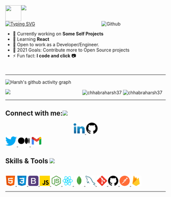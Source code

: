 <img src="https://rishavanand.github.io/static/images/greetings.gif" width=30%>
<img src="https://github.com/raghavk16/raghavk16/blob/master/octo.gif" width="50px" height="50px"align="left"></img> <br><br>

[![Typing SVG](http://readme-typing-svg.herokuapp.com?color=F71E11&lines=I'm+Bharat_Goyal+coder/Developer..%2C)](https://git.io/typing-svg) 
  <img width="40%" align="right" alt="Github" src="https://user-images.githubusercontent.com/60788180/131893851-b24002a3-72be-40cf-a179-7cbdff89b087.gif" />
  

- 🔭 Currently working on **Some Self Projects**
- 🌱 Learning **React**
- 👯 Open to work as a Developer/Engineer.
- 🥅 2021 Goals: Contribute more to Open Source projects
- ⚡ Fun fact: **I code and click 📷**

<br />

<hr/>

![Harsh's github activity graph](https://activity-graph.herokuapp.com/graph?username=bharatgoyal1471&theme=dracula)

<img align="left" width="48%" src='https://github-readme-stats.vercel.app/api?username=bharatgoyal1471&show_icons=true&theme=radical&count_private=true'/>
</p>
<img align="center" width="48%" src="https://github-readme-streak-stats.herokuapp.com?user=bharatgoyal1471&count_private=true&theme=radical" alt="chhabraharsh37"/>
 <img align="center" width="40%" src="https://github-readme-stats.vercel.app/api/top-langs/?username=bharatgoyal1471&count_private=true&theme=radical&layout=compact" alt="chhabraharsh37" />
 
 <p align="center"> 
<hr/>
<!-- ### Connect with me:
[![GitHub bharatgoyal1471](https://img.shields.io/github/followers/bharatgoyal1471?label=Bharat_Goyal&style=social)](https://github.com/bharatgoyal1471)
[![Linkedin: Bharat Goyal](https://img.shields.io/badge/-Bharat%20Goyal-blue?style=flat-square&logo=Linkedin&logoColor=white&link=https://www.linkedin.com/in/BharatGoyal/)](https://www.linkedin.com/in/bharatgoyal1471/
              )
[![Twitter: Bharat Goyal](https://img.shields.io/twitter/follow/Bharat_Goyal?style=social)](https://twitter.com/mebharatgoyal)
![Visitors](https://visitor-badge.glitch.me/badge?page_id=bharatgoyal1471&left_color=gray&right_color=blue)
[![Medium Badge](https://img.shields.io/badge/-@Bharat%20Goyal-black?style=flat-square&labelColor=000000&logo=Medium&link=https://medium.com/@bgoyal1471)](https://bgoyal1471.medium.com/) -->

## Connect with me:<img src='https://raw.githubusercontent.com/ShahriarShafin/ShahriarShafin/main/Assets/handshake.gif' width="100px"></h3>
<p align="left">
<div class="footer" id="top3">
  <center> 
   <a href="https://www.linkedin.com/in/bharatgoyal1471" class="pics"><img src="pics/linkedin.svg" height="36vh">  </a>
   <a href="https://github.com/bharatgoyal1471" class="pics"> <img src="pics/github.svg" height="36vh"></center></a>
    <a href="https://www.twitter.com/mebharatgoyal" class="pics"><img src="pics/twitter.svg" height="36vh">  </a>
    <a href="https://bgoyal1471.medium.com/" class="pics"><img src="pics/medium1.png" height="36vh">  </a>
<!--   <a href="https://discord.gg/s77kYnfSGf" class="pics"><img src="pics/discord.svg" height="36vh">  </a> -->
<!--   <a href="https://t.me/codefloworg" class="pics"><img src="pics/telegram.svg" height="36vh">  </a>
   <a href="https://www.youtube.com/c/Codefloworg" class="pics"><img src="pics/youtube.svg" height="36vh"></a> -->
     <a href="https://mail.google.com/mail/?view=cm&fs=1&tf=1&to=bgoyal1471@gmail.com" class="pics"><img src="pics/gmail (1).svg" height="36vh"></a>
  
  </div>
</p>





<p><h2> Skills & Tools <img src = "https://media2.giphy.com/media/QssGEmpkyEOhBCb7e1/giphy.gif?cid=ecf05e47a0n3gi1bfqntqmob8g9aid1oyj2wr3ds3mg700bl&rid=giphy.gif" width = 32px> </h2><br>
<a href= https://github.com/bharatgoyal1471?tab=repositories&q=&type=&language=html&sort= > <img width ='32px' src ='pics/html.svg'> </a>
<a href= https://github.com/bharatgoyal1471?tab=repositories&q=&type=&language=css&sort= > <img width ='32px' src ='pics/css.svg'> </a>
<a href= https://github.com/bharatgoyal1471?tab=repositories&q=&type=&language=bootstrap&sort= > <img width ='32px' src ='pics/bootstrap.svg'> </a>
<a href= https://github.com/bharatgoyal1471?tab=repositories&q=&type=&language=javascript&sort= > <img width ='32px' src ='pics/javascript.svg'> </a>
<!-- <a href= https://github.com/bharatgoyal1471?tab=repositories&q=&type=&language=typescript&sort= > <img width ='32px' src ='pics/typescript.svg'> </a> -->
<!-- <a href= https://github.com/bharatgoyal1471?tab=repositories&q=&type=&language=c&sort= > <img width ='32px' src ='pics/c.svg'> </a> -->
<!-- <a href= https://github.com/bharatgoyal1471?tab=repositories&q=&type=&language=cpp&sort= > <img width ='32px' src ='pics/cpp.svg'> </a> -->
<!-- <a href= https://github.com/bharatgoyal1471?tab=repositories&q=&type=&language=python&sort= > <img width ='32px' src ='pics/python.svg'> </a> -->
<a href= https://github.com/bharatgoyal1471?tab=repositories&q=&type=&language=nodejs&sort= > <img width ='32px' src ='pics/nodejs.svg'> </a>
<a href= https://github.com/bharatgoyal1471?tab=repositories&q=&type=&language=reactjs&sort= > <img width ='32px' src ='pics/reactjs.svg'> </a>
<!-- <a href= https://github.com/bharatgoyal1471bharatgoyal1471?tab=repositories&q=&type=&language=ruby&sort= > <img width ='32px' src ='pics/ruby.svg'> </a> -->
<a href= "https://www.mongodb.com"/> <img width ='32px' src ='pics/mongodb.svg'> </a>
<a href= "https://www.mysql.com/"> <img width ='32px' src ='pics/mysql.svg'> </a>
<a href= "https://git-scm.com/"> <img width ='32px' src ='pics/git.svg'> </a>
<a href= "https://github.com/bharatgoyal1471"> <img width ='32px' src ='pics/github.svg'> </a>
<!-- <a href= "https://www.docker.com"> <img width ='32px' src ='pics/docker.svg'> </a> -->
<!-- <a href= "https://kubernetes.io"> <img width ='32px' src ='pics/kubernetes.svg'> </a> -->
<a href= "https://www.postman.com/bharatgoyal1471"> <img width ='32px' src ='pics/postman.svg'> </a>
<a href= "https://firebase.google.com/"> <img width ='32px' src ='pics/firebase.svg'> </a>
<!-- <a href= "https://aws.amazon.com"> <img width ='32px' src ='pics/aws.svg'> </a> -->
<!-- <a href= "https://azure.microsoft.com"> <img width ='32px' src ='pics/azure.svg'> </a> -->
<!-- <a href= "https://cloud.google.com"> <img width ='32px' src ='pics/googlecloud.svg'> </a> -->
<!-- <a href= "https://www.linux.org/"> <img width ='32px' src ='pics/linux.svg'> </a></p> -->
<!-- <a href= https://github.com/bharatgoyal1471?tab=repositories&q=&type=&language=jupyternotebook&sort= > <img width ='32px' src ='pics/jupyter.svg'> </a> --->

<br>

---

